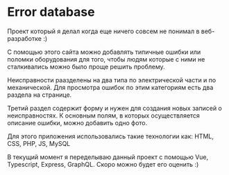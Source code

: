# Error database

Проект который я делал когда еще ничего совсем не понимал в веб-разработке :)

С помощью этого сайта можно добавлять типичные ошибки или поломки оборудования для того, чтобы людям которые с ними не сталкивались можно было проще решить проблему.

Неисправности раазделены на два типа по электрической части и по механической. Для просмотра ошибок по этим категориям есть два раздела на странице.

Третий раздел содержит форму и нужен для создания новых записей о неисправностях. К основным полям, в которых осуществляется описание ошибки, можно добавить одно фото.

Для этого приложения использовались такие технологии как: HTML, CSS, PHP, JS, MySQL

В текущий момент я переделываю данный проект с помощью Vue, Typescript, Express, GraphQL. Скоро можно будет его оценить :)
